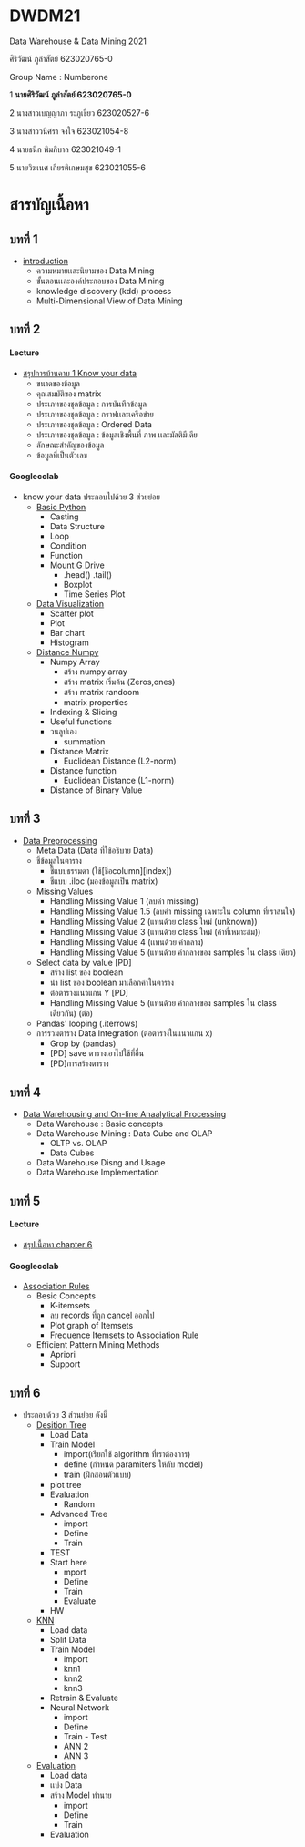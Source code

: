 # DWDM21
Data Warehouse &amp; Data Mining 2021

ศิริวัฒน์ ภูลำสัตย์ 623020765-0

Group Name : Numberone

1 **นายศิริวัฒน์ ภูลำสัตย์ 623020765-0**

2 นางสาวเบญญาภา ระภูเขียว 623020527-6

3 นางสาววนิศรา จงใจ 623021054-8

4 นายธนิก พิมภิบาล 623021049-1	

5 นายวิฆเนศ เกียรติเกษมสุข 623021055-6	

# สารบัญเนื้อหา
## บทที่ 1
* [introduction](https://github.com/siriwat-heart/DWDM21/blob/main/HW1)
  * ความหมายเเละนิยามของ Data Mining
  * ขั้นตอนเเละองค์ประกอบของ Data Mining
  * knowledge discovery (kdd) process
  * Multi-Dimensional View of Data Mining
## บทที่ 2
#### Lecture
   * [สรุปการบ้านคาบ 1 Know your data](https://github.com/siriwat-heart/DWDM21/blob/main/HW2.1)
     * ขนาดของข้อมูล
     * คุณสมบัติของ matrix
     * ประเภทของชุดข้อมูล : การบันทึกข้อมูล
     * ประเภทของชุดข้อมูล : กราฟเเละเครือข่าย
     * ประเภทของชุดข้อมูล : Ordered Data
     * ประเภทของชุดข้อมูล : ข้อมูลเชิงพื้นที่ ภาพ เเละมัลติมีเดีย
     * ลักษณะสำคัญของข้อมูล
     * ข้อมูลที่เป็นตัวเลข
#### Googlecolab  
   * know your data ประกอบไปด้วย 3 ส่วยย่อย
     * [Basic Python](https://github.com/siriwat-heart/DWDM21/blob/main/Data101(chapter2).ipynb)
       * Casting
       * Data Structure
       * Loop
       * Condition
       * Function
       * [Mount G Drive](https://github.com/siriwat-heart/DWDM21/blob/main/Data102_(Chapter2).ipynb)
         * .head() .tail() 
         * Boxplot
         * Time Series Plot
     * [Data Visualization](https://github.com/siriwat-heart/DWDM21/blob/main/Data_Visualization.ipynb)
       * Scatter plot
       * Plot
       * Bar chart
       * Histogram
     * [Distance Numpy](https://github.com/siriwat-heart/DWDM21/blob/main/Distance_Numpy.ipynb)
       * Numpy Array
         * สร้าง numpy array
         * สร้าง matrix เริ่มต้น (Zeros,ones)
         * สร้าง matrix randoom
         * matrix properties
       * Indexing & Slicing
       * Useful functions
       * วนลูปเอง
         * summation
       * Distance Matrix
         * Euclidean Distance (L2-norm)
       * Distance function
         * Euclidean Distance (L1-norm)
       * Distance of Binary Value
## บทที่ 3 
   * [Data Preprocessing](https://github.com/siriwat-heart/DWDM21/blob/main/Data_Preprocessing(Chapter3).ipynb)
     * Meta Data (Data ที่ใช้อธิบาย Data)
     * ชี้ข้อมูลในตาราง 
       * ชี้แบบธรรมดา (ใช้[ชื่อcolumn][index])
       * ชี้แบบ .iloc (มองข้อมูลเป็น matrix)
     * Missing Values
       * Handling Missing Value 1 (ลบค่า missing)
       * Handling Missing Value 1.5 (ลบค่า missing เฉพาะใน column ที่เราสนใจ)
       * Handling Missing Value 2 (แทนด้วย class ใหม่ (unknown))
       * Handling Missing Value 3 (แทนด้วย class ใหม่ (ค่าที่เหมาะสม))
       * Handling Missing Value 4 (เเทนด้วย ค่ากลาง)
       * Handling Missing Value 5 (แทนด้วย ค่ากลางของ samples ใน class เดียว)
     * Select data by value [PD]
       * สร้าง list ของ boolean
       * นำ list ของ boolean มาเลือกค่าในตาราง
       * ต่อตารางแนวแกน Y [PD]
       * Handling Missing Value 5 (แทนด้วย ค่ากลางของ samples ใน class เดียวกัน) (ต่อ)
     * Pandas' looping (.iterrows)
     * การรวมตาราง Data Integration (ต่อตารางในแนวแกน x)
        * Grop by (pandas) 
        * [PD] save ตารางเอาไปใช้ที่อื่น
        * [PD]การสร้างตาราง
## บทที่ 4
   * [Data Warehousing and On-line Anaalytical Processing](https://github.com/siriwat-heart/DWDM21/blob/main/Chapter_4.pdf)
     * Data Warehouse : Basic concepts
     * Data Warehouse Mining : Data Cube and OLAP
       * OLTP vs. OLAP
       * Data Cubes
     * Data Warehouse Disng and Usage
     * Data Warehouse Implementation
## บทที่ 5
#### Lecture
   * [สรุปเนื้อหา chapter 6](https://github.com/siriwat-heart/DWDM21/blob/main/Chapter_6.pdf)
#### Googlecolab  
   * [Association Rules](https://github.com/siriwat-heart/DWDM21/blob/main/Chapter_6_Association_Rules.ipynb)
     * Besic Concepts
       * K-itemsets
       * ลบ records ที่ถูก cancel ออกไป
       * Plot graph of Itemsets
       * Frequence Itemsets to Association Rule
     * Efficient Pattern Mining Methods
       * Apriori
       * Support
## บทที่ 6
   * ประกอบด้วย 3 ส่วนย่อย ดังนี้
     * [Desition Tree](https://github.com/siriwat-heart/DWDM21/blob/main/Chap7_Classification_(Evaluation).ipynb)
       * Load Data
       * Train Model
         * import(เรียกใช้ algorithm ที่เราต้องการ)
         * define (กำหนด paramiters ให้กับ model)
         * train (ฝึกสอนตัวแบบ)
       * plot tree
       * Evaluation
         * Random
       * Advanced Tree
         * import
         * Define
         * Train
       * TEST
       * Start here
         * mport
         * Define
         * Train
         * Evaluate
       * HW
     * [KNN](https://github.com/siriwat-heart/DWDM21/blob/main/Chap7_Classification_(KNN_NN).ipynb)
       * Load data
       * Split Data
       * Train Model
         * import
         * knn1
         * knn2
         * knn3 
       * Retrain & Evaluate
       * Neural Network
         * import
         * Define
         * Train - Test
         * ANN 2
         * ANN 3
     * [Evaluation](https://github.com/siriwat-heart/DWDM21/blob/main/Chap7_Classification_(Evaluation).ipynb)
       * Load data
       * เเบ่ง Data
       * สร้าง Model ทำนาย
         * import
         * Define
         * Train
       * Evaluation
  







